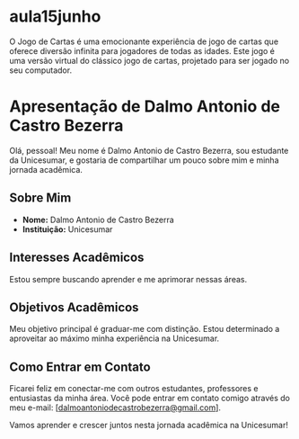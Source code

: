 # aula15junho
O Jogo de Cartas é uma emocionante experiência de jogo de cartas que oferece diversão infinita para jogadores de todas as idades. Este jogo é uma versão virtual do clássico jogo de cartas, projetado para ser jogado no seu computador. 
# Apresentação de Dalmo Antonio de Castro Bezerra

Olá, pessoal! Meu nome é Dalmo Antonio de Castro Bezerra, sou estudante da Unicesumar, e gostaria de compartilhar um pouco sobre mim e minha jornada acadêmica.

## Sobre Mim

* **Nome:** Dalmo Antonio de Castro Bezerra
* **Instituição:** Unicesumar


## Interesses Acadêmicos
 Estou sempre buscando aprender e me aprimorar nessas áreas.


## Objetivos Acadêmicos

Meu objetivo principal é graduar-me com distinção. Estou determinado a aproveitar ao máximo minha experiência na Unicesumar.

## Como Entrar em Contato

Ficarei feliz em conectar-me com outros estudantes, professores e entusiastas da minha área. Você pode entrar em contato comigo através do meu e-mail: [dalmoantoniodecastrobezerra@gmail.com].

Vamos aprender e crescer juntos nesta jornada acadêmica na Unicesumar!
